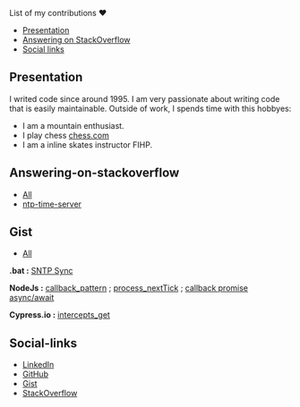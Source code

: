 
List of my contributions  ❤️


- [Presentation](#presentation)
- [Answering on StackOverflow](#answering-on-stackoverflow)
- [Social links](#social-links)

## Presentation
I writed code since around 1995.
I am very passionate about writing code that is easily maintainable.
Outside of work, I spends time with this hobbyes:

- I am a mountain enthusiast.
- I play chess [chess.com](https://scacchi.chess.com/members/view/thedom85)
- I am a inline skates instructor FIHP.

## Answering-on-stackoverflow
- [All](http://stackoverflow.com/users/4329376/domenico-zinzi)
- [ntp-time-server](https://stackoverflow.com/questions/22862236/how-to-sync-windows-time-from-a-ntp-time-server-in-command/35626035#35626035)

## Gist
- [All](https://gist.github.com/thedom85/)

**.bat :**  [SNTP Sync](https://gist.github.com/thedom85/dbeb58627adfb3d5c3af)

**NodeJs :** [callback_pattern](https://gist.github.com/thedom85/136a3884f48a37d3cbd7e8acf5a48a0b) ; [process_nextTick](https://gist.github.com/thedom85/7a6c6b6f54874f741137f18717c829e6) ; [callback promise async/await](https://gist.github.com/thedom85/bbc1a9368f4f64932aa54b8c1a0d6f9e)

**Cypress.io :** [intercepts_get](https://gist.github.com/thedom85/239be235e8525f8719326d266333b9de)

## Social-links
- [LinkedIn](https://www.linkedin.com/in/domenico-zinzi-95875a37)
- [GitHub](https://github.com/thedom85/)
- [Gist](https://gist.github.com/thedom85/)
- [StackOverflow](http://stackoverflow.com/users/4329376/domenico-zinzi)



